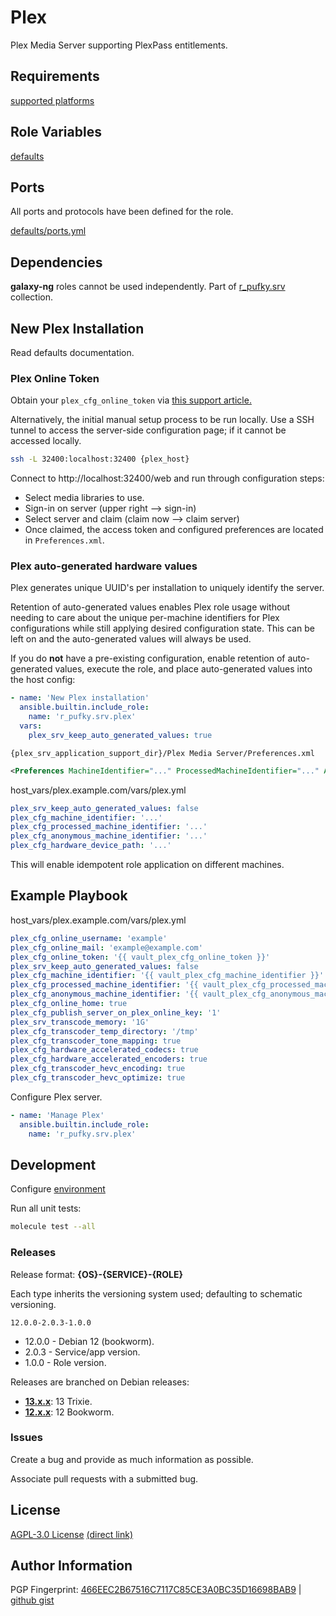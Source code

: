 # Plex
Plex Media Server supporting PlexPass entitlements.

## Requirements
[supported platforms](https://github.com/r-pufky/ansible_plex/blob/main/meta/main.yml)

## Role Variables
[defaults](https://github.com/r-pufky/ansible_plex/tree/main/defaults/main)

## Ports
All ports and protocols have been defined for the role.

[defaults/ports.yml](https://github.com/r-pufky/ansible_plex/blob/main/defaults/main/ports.yml)

## Dependencies
**galaxy-ng** roles cannot be used independently. Part of
[r_pufky.srv](https://github.com/r-pufky/ansible_collection_srv) collection.

## New Plex Installation
Read defaults documentation.

### Plex Online Token
Obtain your `plex_cfg_online_token` via [this support article.](https://support.plex.tv/articles/204059436-finding-an-authentication-token-x-plex-token/)

Alternatively, the initial manual setup process to be run locally. Use a SSH
tunnel to access the server-side configuration page; if it cannot be accessed
locally.

``` bash
ssh -L 32400:localhost:32400 {plex_host}
```

Connect to http://localhost:32400/web and run through configuration steps:
* Select media libraries to use.
* Sign-in on server (upper right --> sign-in)
* Select server and claim (claim now --> claim server)
* Once claimed, the access token and configured preferences are located in
  `Preferences.xml`.

### Plex auto-generated hardware values
Plex generates unique UUID's per installation to uniquely identify the server.

Retention of auto-generated values enables Plex role usage without needing to
care about the unique per-machine identifiers for Plex configurations while
still applying desired configuration state. This can be left on and the
auto-generated values will always be used.

If you do **not** have a pre-existing configuration, enable retention of
auto-generated values, execute the role, and place auto-generated values into
the host config:

``` yaml
- name: 'New Plex installation'
  ansible.builtin.include_role:
    name: 'r_pufky.srv.plex'
  vars:
    plex_srv_keep_auto_generated_values: true
```

`{plex_srv_application_support_dir}/Plex Media Server/Preferences.xml`
``` xml
<Preferences MachineIdentifier="..." ProcessedMachineIdentifier="..." AnonymousMachineIdentifier="..." HardwareDevicePath="..." .../>
```

host_vars/plex.example.com/vars/plex.yml
``` yaml
plex_srv_keep_auto_generated_values: false
plex_cfg_machine_identifier: '...'
plex_cfg_processed_machine_identifier: '...'
plex_cfg_anonymous_machine_identifier: '...'
plex_cfg_hardware_device_path: '...'
```

This will enable idempotent role application on different machines.

## Example Playbook
host_vars/plex.example.com/vars/plex.yml
``` yaml
plex_cfg_online_username: 'example'
plex_cfg_online_mail: 'example@example.com'
plex_cfg_online_token: '{{ vault_plex_cfg_online_token }}'
plex_srv_keep_auto_generated_values: false
plex_cfg_machine_identifier: '{{ vault_plex_cfg_machine_identifier }}'
plex_cfg_processed_machine_identifier: '{{ vault_plex_cfg_processed_machine_identifier }}'
plex_cfg_anonymous_machine_identifier: '{{ vault_plex_cfg_anonymous_machine_identifier }}'
plex_cfg_online_home: true
plex_cfg_publish_server_on_plex_online_key: '1'
plex_srv_transcode_memory: '1G'
plex_cfg_transcoder_temp_directory: '/tmp'
plex_cfg_transcoder_tone_mapping: true
plex_cfg_hardware_accelerated_codecs: true
plex_cfg_hardware_accelerated_encoders: true
plex_cfg_transcoder_hevc_encoding: true
plex_cfg_transcoder_hevc_optimize: true
```

Configure Plex server.
``` yaml
- name: 'Manage Plex'
  ansible.builtin.include_role:
    name: 'r_pufky.srv.plex'
```

## Development
Configure [environment](https://github.com/r-pufky/ansible_collection_srv/blob/main/docs/dev/environment/README.md)

Run all unit tests:
``` bash
molecule test --all
```

### Releases
Release format: **{OS}-{SERVICE}-{ROLE}**

Each type inherits the versioning system used; defaulting to schematic
versioning.

`12.0.0-2.0.3-1.0.0`
* 12.0.0 - Debian 12 (bookworm).
* 2.0.3 - Service/app version.
* 1.0.0 - Role version.

Releases are branched on Debian releases:
* **[13.x.x](https://github.com/r-pufky/ansible_plex)**: 13 Trixie.
* **[12.x.x](https://github.com/r-pufky/ansible_plex/tree/12.x)**: 12 Bookworm.

### Issues
Create a bug and provide as much information as possible.

Associate pull requests with a submitted bug.

## License
[AGPL-3.0 License](https://www.tldrlegal.com/license/gnu-affero-general-public-license-v3-agpl-3-0)
 [(direct link)](https://github.com/r-pufky/ansible_plex/blob/main/LICENSE)

## Author Information
PGP Fingerprint: [466EEC2B67516C7117C85CE3A0BC35D16698BAB9](https://keys.openpgp.org/vks/v1/by-fingerprint/466EEC2B67516C7117C85CE3A0BC35D16698BAB9)
| [github gist](https://gist.github.com/r-pufky/a8df36977c55b5bb20829267c4c49d22)

